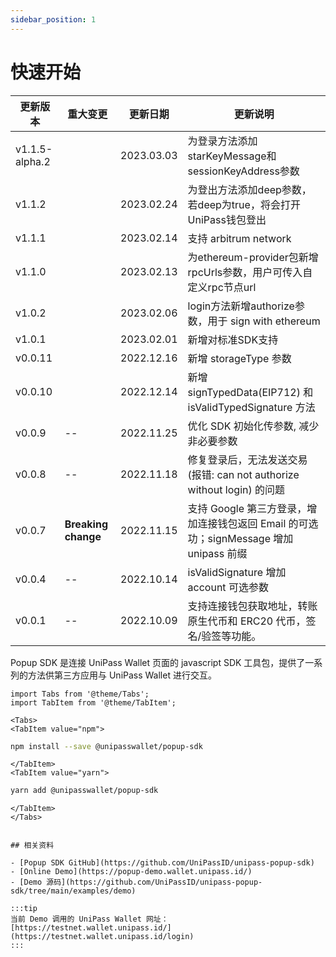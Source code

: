 ```yaml
---
sidebar_position: 1
---
```


# 快速开始

| 更新版本 | 重大变更        | 更新日期   | 更新说明                                                                               |
| -------- | --------------- | ---------- | -------------------------------------------------------------------------------------- |
| v1.1.5-alpha.2 |                      | 2023.03.03    | 为登录方法添加starKeyMessage和sessionKeyAddress参数 |
| v1.1.2 |                      | 2023.02.24    | 为登出方法添加deep参数，若deep为true，将会打开UniPass钱包登出 |
| v1.1.1 |                      | 2023.02.14    | 支持 arbitrum network |
| v1.1.0 |                      | 2023.02.13    | 为ethereum-provider包新增rpcUrls参数，用户可传入自定义rpc节点url |
| v1.0.2 |                      | 2023.02.06    | login方法新增authorize参数，用于 sign with ethereum |
| v1.0.1 |                      | 2023.02.01    | 新增对标准SDK支持 |
| v0.0.11 |                     | 2022.12.16   | 新增 storageType 参数 |
| v0.0.10 |                     | 2022.12.14   | 新增 signTypedData(EIP712) 和 isValidTypedSignature 方法|
| v0.0.9   | --              | 2022.11.25 | 优化 SDK 初始化传参数, 减少非必要参数                           |
| v0.0.8   | --              | 2022.11.18 | 修复登录后，无法发送交易 (报错: can not authorize without login) 的问题                |
| v0.0.7   | **Breaking change** | 2022.11.15 | 支持 Google 第三方登录，增加连接钱包返回 Email 的可选功；signMessage 增加 unipass 前缀 |
| v0.0.4   | --              | 2022.10.14 | isValidSignature 增加 account 可选参数                                                 |
| v0.0.1   | --              | 2022.10.09 | 支持连接钱包获取地址，转账原生代币和 ERC20 代币，签名/验签等功能。                     |

Popup SDK 是连接 UniPass Wallet 页面的 javascript SDK 工具包，提供了一系列的方法供第三方应用与 UniPass Wallet 进行交互。

```mdx-code-block
import Tabs from '@theme/Tabs';
import TabItem from '@theme/TabItem';
```

```mdx-code-block
<Tabs>
<TabItem value="npm">
```

```bash
npm install --save @unipasswallet/popup-sdk
```

```mdx-code-block
</TabItem>
<TabItem value="yarn">
```

```bash
yarn add @unipasswallet/popup-sdk
```

```mdx-code-block
</TabItem>
</Tabs>


## 相关资料

- [Popup SDK GitHub](https://github.com/UniPassID/unipass-popup-sdk)
- [Online Demo](https://popup-demo.wallet.unipass.id/)
- [Demo 源码](https://github.com/UniPassID/unipass-popup-sdk/tree/main/examples/demo)

:::tip
当前 Demo 调用的 UniPass Wallet 网址：[https://testnet.wallet.unipass.id/](https://testnet.wallet.unipass.id/login)
:::
```
